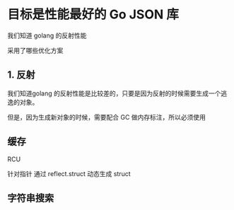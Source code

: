 # 目标是性能最好的 Go JSON 库


我们知道 golang 的反射性能

采用了哪些优化方案
##  1. 反射
我们知道golang 的反射性能是比较差的，只要是因为反射的时候需要生成一个逃逸的对象。

但是，因为生成新对象的时候，需要配合 GC 做内存标注，所以必须使用

## 缓存

RCU

针对指针 通过 reflect.struct 动态生成 struct

## 字符串搜索

## 